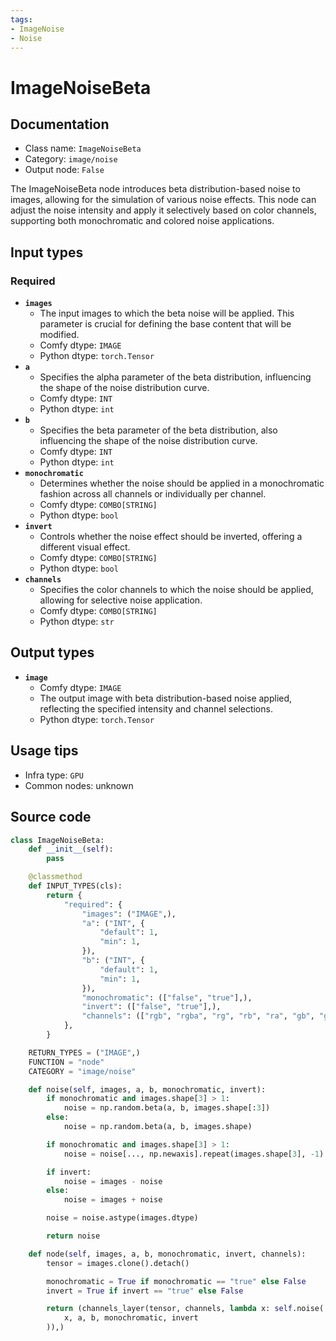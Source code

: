 ```yaml
---
tags:
- ImageNoise
- Noise
---
```


# ImageNoiseBeta
## Documentation
- Class name: `ImageNoiseBeta`
- Category: `image/noise`
- Output node: `False`

The ImageNoiseBeta node introduces beta distribution-based noise to images, allowing for the simulation of various noise effects. This node can adjust the noise intensity and apply it selectively based on color channels, supporting both monochromatic and colored noise applications.
## Input types
### Required
- **`images`**
    - The input images to which the beta noise will be applied. This parameter is crucial for defining the base content that will be modified.
    - Comfy dtype: `IMAGE`
    - Python dtype: `torch.Tensor`
- **`a`**
    - Specifies the alpha parameter of the beta distribution, influencing the shape of the noise distribution curve.
    - Comfy dtype: `INT`
    - Python dtype: `int`
- **`b`**
    - Specifies the beta parameter of the beta distribution, also influencing the shape of the noise distribution curve.
    - Comfy dtype: `INT`
    - Python dtype: `int`
- **`monochromatic`**
    - Determines whether the noise should be applied in a monochromatic fashion across all channels or individually per channel.
    - Comfy dtype: `COMBO[STRING]`
    - Python dtype: `bool`
- **`invert`**
    - Controls whether the noise effect should be inverted, offering a different visual effect.
    - Comfy dtype: `COMBO[STRING]`
    - Python dtype: `bool`
- **`channels`**
    - Specifies the color channels to which the noise should be applied, allowing for selective noise application.
    - Comfy dtype: `COMBO[STRING]`
    - Python dtype: `str`
## Output types
- **`image`**
    - Comfy dtype: `IMAGE`
    - The output image with beta distribution-based noise applied, reflecting the specified intensity and channel selections.
    - Python dtype: `torch.Tensor`
## Usage tips
- Infra type: `GPU`
- Common nodes: unknown


## Source code
```python
class ImageNoiseBeta:
    def __init__(self):
        pass

    @classmethod
    def INPUT_TYPES(cls):
        return {
            "required": {
                "images": ("IMAGE",),
                "a": ("INT", {
                    "default": 1,
                    "min": 1,
                }),
                "b": ("INT", {
                    "default": 1,
                    "min": 1,
                }),
                "monochromatic": (["false", "true"],),
                "invert": (["false", "true"],),
                "channels": (["rgb", "rgba", "rg", "rb", "ra", "gb", "ga", "ba", "r", "g", "b", "a"],),
            },
        }

    RETURN_TYPES = ("IMAGE",)
    FUNCTION = "node"
    CATEGORY = "image/noise"

    def noise(self, images, a, b, monochromatic, invert):
        if monochromatic and images.shape[3] > 1:
            noise = np.random.beta(a, b, images.shape[:3])
        else:
            noise = np.random.beta(a, b, images.shape)

        if monochromatic and images.shape[3] > 1:
            noise = noise[..., np.newaxis].repeat(images.shape[3], -1)

        if invert:
            noise = images - noise
        else:
            noise = images + noise

        noise = noise.astype(images.dtype)

        return noise

    def node(self, images, a, b, monochromatic, invert, channels):
        tensor = images.clone().detach()

        monochromatic = True if monochromatic == "true" else False
        invert = True if invert == "true" else False

        return (channels_layer(tensor, channels, lambda x: self.noise(
            x, a, b, monochromatic, invert
        )),)

```

